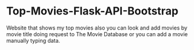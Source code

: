 # Top-Movies-Flask-API-Bootstrap
Website that shows my top movies also you can look and add movies by movie title doing request to The Movie Database or you can add a movie manually typing data.
